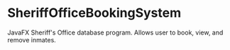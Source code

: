 # SheriffOfficeBookingSystem
JavaFX Sheriff's Office database program. Allows user to book, view, and remove inmates.
